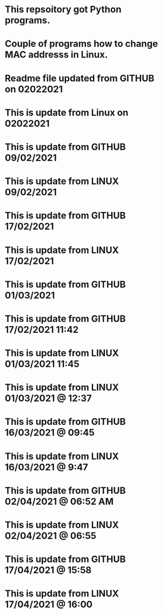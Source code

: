 # This repsoitory got Python programs.
# Couple of programs how to change MAC addresss in Linux.
# Readme file updated from GITHUB on 02022021
# This is update from Linux on 02022021
# This is update from GITHUB 09/02/2021
# This is update from LINUX 09/02/2021
# This is update from GITHUB 17/02/2021
# This is update from LINUX 17/02/2021
# This is update from GITHUB 01/03/2021
# This is update from GITHUB 17/02/2021 11:42
# This is update from LINUX 01/03/2021 11:45
# This is update from LINUX 01/03/2021 @ 12:37
# This is update from GITHUB 16/03/2021 @ 09:45
# This is update from LINUX 16/03/2021 @ 9:47
# This is update from GITHUB 02/04/2021 @ 06:52 AM
# This is update from LINUX 02/04/2021 @ 06:55
# This is update from GITHUB 17/04/2021 @ 15:58
# This is update from LINUX 17/04/2021 @ 16:00 
